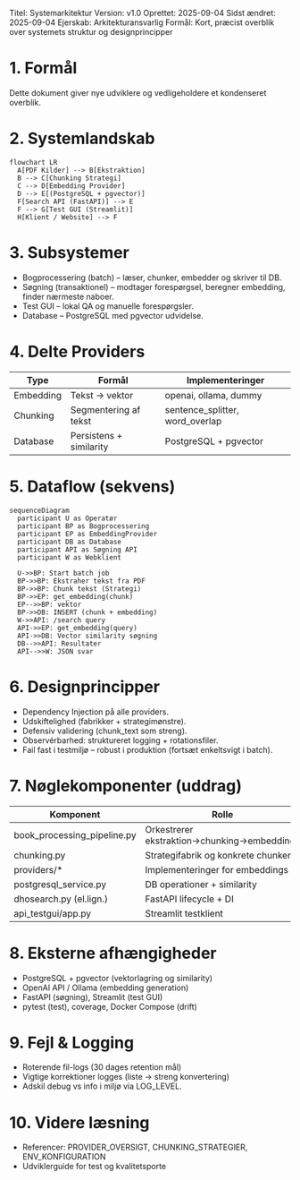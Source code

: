 Titel: Systemarkitektur
Version: v1.0
Oprettet: 2025-09-04
Sidst ændret: 2025-09-04
Ejerskab: Arkitekturansvarlig
Formål: Kort, præcist overblik over systemets struktur og designprincipper

# 1. Formål
Dette dokument giver nye udviklere og vedligeholdere et kondenseret overblik.

# 2. Systemlandskab
```mermaid
flowchart LR
  A[PDF Kilder] --> B[Ekstraktion]
  B --> C[Chunking Strategi]
  C --> D[Embedding Provider]
  D --> E[(PostgreSQL + pgvector)]
  F[Search API (FastAPI)] --> E
  F --> G[Test GUI (Streamlit)]
  H[Klient / Website] --> F
```

# 3. Subsystemer
- Bogprocessering (batch) – læser, chunker, embedder og skriver til DB.
- Søgning (transaktionel) – modtager forespørgsel, beregner embedding, finder nærmeste naboer.
- Test GUI – lokal QA og manuelle forespørgsler.
- Database – PostgreSQL med pgvector udvidelse.

# 4. Delte Providers
| Type | Formål | Implementeringer |
|------|--------|------------------|
| Embedding | Tekst → vektor | openai, ollama, dummy |
| Chunking | Segmentering af tekst | sentence_splitter, word_overlap |
| Database | Persistens + similarity | PostgreSQL + pgvector |

# 5. Dataflow (sekvens)
```mermaid
sequenceDiagram
  participant U as Operatør
  participant BP as Bogprocessering
  participant EP as EmbeddingProvider
  participant DB as Database
  participant API as Søgning API
  participant W as Webklient

  U->>BP: Start batch job
  BP->>BP: Ekstraher tekst fra PDF
  BP->>BP: Chunk tekst (Strategi)
  BP->>EP: get_embedding(chunk)
  EP-->>BP: vektor
  BP->>DB: INSERT (chunk + embedding)
  W->>API: /search query
  API->>EP: get_embedding(query)
  API->>DB: Vector similarity søgning
  DB-->>API: Resultater
  API-->>W: JSON svar
```

# 6. Designprincipper
- Dependency Injection på alle providers.
- Udskiftelighed (fabrikker + strategimønstre).
- Defensiv validering (chunk_text som streng).
- Observérbarhed: struktureret logging + rotationsfiler.
- Fail fast i testmiljø – robust i produktion (fortsæt enkeltsvigt i batch).

# 7. Nøglekomponenter (uddrag)
| Komponent | Rolle |
|-----------|-------|
| book_processing_pipeline.py | Orkestrerer ekstraktion→chunking→embeddings |
| chunking.py | Strategifabrik og konkrete chunkers |
| providers/* | Implementeringer for embeddings |
| postgresql_service.py | DB operationer + similarity |
| dhosearch.py (el.lign.) | FastAPI lifecycle + DI |
| api_testgui/app.py | Streamlit testklient |

# 8. Eksterne afhængigheder
- PostgreSQL  + pgvector (vektorlagring og similarity)
- OpenAI API / Ollama (embedding generation)
- FastAPI (søgning), Streamlit (test GUI)
- pytest (test), coverage, Docker Compose (drift)

# 9. Fejl & Logging
- Roterende fil-logs (30 dages retention mål)
- Vigtige korrektioner logges (liste → streng konvertering)
- Adskil debug vs info i miljø via LOG_LEVEL.

# 10. Videre læsning
- Referencer: PROVIDER_OVERSIGT, CHUNKING_STRATEGIER, ENV_KONFIGURATION
- Udviklerguide for test og kvalitetsporte
